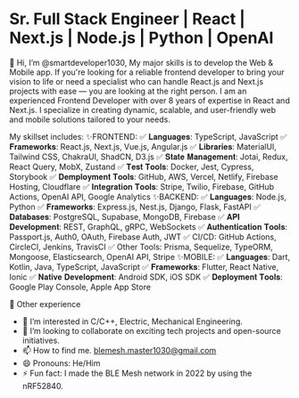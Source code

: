 # Sr. Full Stack Engineer | React | Next.js | Node.js | Python | OpenAI

👋 Hi, I’m @smartdeveloper1030, My major skills is to develop the Web & Mobile app.
If you're looking for a reliable frontend developer to bring your vision to life or need a specialist who can handle React.js and Next.js projects with ease — you are looking at the right person. 
I am an experienced Frontend Developer with over 8 years of expertise in React and Next.js. I specialize in creating dynamic, scalable, and user-friendly web and mobile solutions tailored to your needs. 

My skillset includes:
✨FRONTEND:
✅ 𝐋𝐚𝐧𝐠𝐮𝐚𝐠𝐞𝐬: TypeScript, JavaScript
✅ 𝐅𝐫𝐚𝐦𝐞𝐰𝐨𝐫𝐤𝐬: React.js, Next.js, Vue.js, Angular.js
✅ 𝐋𝐢𝐛𝐫𝐚𝐫𝐢𝐞𝐬: MaterialUI, Tailwind CSS, ChakraUI, ShadCN, D3.js
✅ 𝐒𝐭𝐚𝐭𝐞 𝐌𝐚𝐧𝐚𝐠𝐞𝐦𝐞𝐧𝐭: Jotai, Redux, React Query, MobX, Zustand
✅ 𝐓𝐞𝐬𝐭 𝐓𝐨𝐨𝐥𝐬: Docker, Jest, Cypress, Storybook
✅ 𝐃𝐞𝐦𝐩𝐥𝐨𝐲𝐦𝐞𝐧𝐭 𝐓𝐨𝐨𝐥𝐬: GitHub, AWS, Vercel, Netlify, Firebase Hosting, Cloudflare
✅ 𝐈𝐧𝐭𝐞𝐠𝐫𝐚𝐭𝐢𝐨𝐧 𝐓𝐨𝐨𝐥𝐬: Stripe, Twilio, Firebase, GitHub Actions, OpenAI API, Google Analytics
✨BACKEND:
✅ 𝐋𝐚𝐧𝐠𝐮𝐚𝐠𝐞𝐬: Node.js, Python
✅ 𝐅𝐫𝐚𝐦𝐞𝐰𝐨𝐫𝐤𝐬: Express.js, Nest.js, Django, Flask, FastAPI
✅ 𝐃𝐚𝐭𝐚𝐛𝐚𝐬𝐞𝐬: PostgreSQL, Supabase, MongoDB, Firebase
✅ 𝐀𝐏𝐈 𝐃𝐞𝐯𝐞𝐥𝐨𝐩𝐦𝐞𝐧𝐭: REST, GraphQL, gRPC, WebSockets
✅ 𝐀𝐮𝐭𝐡𝐞𝐧𝐭𝐢𝐜𝐚𝐭𝐢𝐨𝐧 𝐓𝐨𝐨𝐥𝐬: Passport.js, Auth0, OAuth, Firebase Auth, JWT
✅ CI/CD: GitHub Actions, CircleCI, Jenkins, TravisCI
✅ Other Tools: Prisma, Sequelize, TypeORM, Mongoose, Elasticsearch, OpenAI API, Stripe
✨MOBILE:
✅ 𝐋𝐚𝐧𝐠𝐮𝐚𝐠𝐞𝐬: Dart, Kotlin, Java, TypeScript, JavaScript
✅ 𝐅𝐫𝐚𝐦𝐞𝐰𝐨𝐫𝐤𝐬: Flutter, React Native, Ionic
✅ 𝐍𝐚𝐭𝐢𝐯𝐞 𝐃𝐞𝐯𝐞𝐥𝐨𝐩𝐦𝐞𝐧𝐭: Android SDK, iOS SDK
✅ 𝐃𝐞𝐩𝐥𝐨𝐲𝐦𝐞𝐧𝐭 𝐓𝐨𝐨𝐥𝐬: Google Play Console, Apple App Store

🎯 Other experience
- 👀 I’m interested in C/C++, Electric, Mechanical Engineering.
- 💞️ I’m looking to collaborate on exciting tech projects and open-source initiatives.
- 📫 How to find me.  blemesh.master1030@gmail.com
- 😄 Pronouns: He/Him
- ⚡ Fun fact: I made the BLE Mesh network in 2022 by using the nRF52840.


